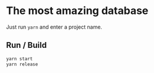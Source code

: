 # The most amazing database

Just run ```yarn``` and enter a project name.

## Run / Build

```bash
yarn start
yarn release
```
